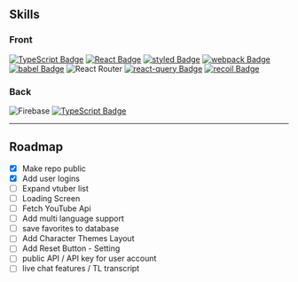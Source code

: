 ## Skills

### Front

[![TypeScript Badge](https://img.shields.io/badge/Typescript-235A97?style=flat-square&logo=Typescript&logoColor=white)]()
[![React Badge](https://img.shields.io/badge/React-61DAFB?style=flat-square&logo=React&logoColor=white)]()
[![styled Badge](https://img.shields.io/badge/Styled-DB7093?style=flat-square&logo=styled-components&logoColor=white)]()
[![webpack Badge](https://img.shields.io/badge/webpack-8DD6F9?style=flat-square&logo=webpack&logoColor=white)]()
[![babel Badge](https://img.shields.io/badge/babel-F9DC3E?style=flat-square&logo=babel&logoColor=black)]()
![React Router](https://img.shields.io/badge/React_Router-CA4245?style=flat-square&logo=react-router&logoColor=white)
[![react-query Badge](https://img.shields.io/badge/reactQuery-000?style=flat-square&logo=recoil&logoColor=white)]()
[![recoil Badge](https://img.shields.io/badge/recoil-000?style=flat-square&logo=recoil&logoColor=white)]()

### Back
![Firebase](https://img.shields.io/badge/firebase-%23039BE5.svg?style=flat-square&logo=firebase)
[![TypeScript Badge](https://img.shields.io/badge/Typescript-235A97?style=flat-square&logo=Typescript&logoColor=white)]()

--- 

## Roadmap

- [x] Make repo public
- [x] Add user logins
- [ ] Expand vtuber list
- [ ] Loading Screen
- [ ] Fetch YouTube Api
- [ ] Add multi language support
- [ ] save favorites to database
- [ ] Add Character Themes Layout
- [ ] Add Reset Button - Setting
- [ ] public API / API key for user account
- [ ] live chat features / TL transcript
